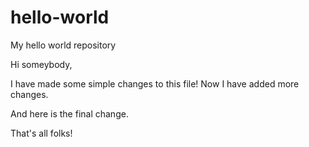 # hello-world
My hello world repository

Hi someybody,

I have made some simple changes to this file! Now I have added more changes.

And here is the final change.

That's all folks!
